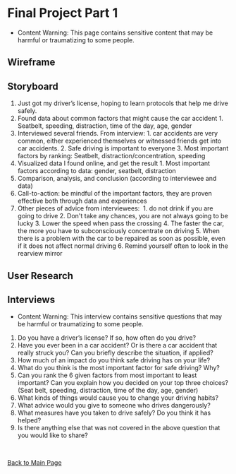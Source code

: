 # Final Project Part 1
* Content Warning: This page contains sensitive content that may be harmful or traumatizing to some people.

## Wireframe


## Storyboard

1. Just got my driver’s license, hoping to learn protocols that help me drive safely.
2. Found data about common factors that might cause the car accident
        1. Seatbelt, speeding, distraction, time of the day, age, gender
3. Interviewed several friends. From interview:
        1. car accidents are very common, either experienced themselves or witnessed friends get into car accidents.
        2. Safe driving is important to everyone
        3. Most important factors by ranking: Seatbelt, distraction/concentration, speeding
4. Visualized data I found online, and get the result
        1. Most important factors according to data: gender, seatbelt, distraction
5. Comparison, analysis, and conclusion (according to interviewee and data)
6. Call-to-action: be mindful of the important factors, they are proven effective both through data and experiences
7. Other pieces of advice from interviewees: 
        1. do not drink if you are going to drive
        2. Don't take any chances, you are not always going to be lucky
        3. Lower the speed when pass the crossing
        4. The faster the car, the more you have to subconsciously concentrate on driving
        5. When there is a problem with the car to be repaired as soon as possible, even if it does not affect normal driving
        6. Remind yourself often to look in the rearview mirror


## User Research


## Interviews

* Content Warning: This interview contains sensitive questions that may be harmful or traumatizing to some people.

1. Do you have a driver’s license? If so, how often do you drive?
2. Have you ever been in a car accident? Or is there a car accident that really struck you? Can you briefly describe the situation, if applied?
3. How much of an impact do you think safe driving has on your life?
4. What do you think is the most important factor for safe driving? Why?
5. Can you rank the 6 given factors from most important to least important? Can you explain how you decided on your top three choices? (Seat belt, speeding, distraction, time of the day, age, gender)
6. What kinds of things would cause you to change your driving habits?
7. What advice would you give to someone who drives dangerously? 
8.  What measures have you taken to drive safely? Do you think it has helped?
9. Is there anything else that was not covered in the above question that you would like to share?





<br/>

[Back to Main Page](/README.md)
